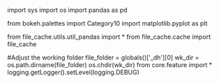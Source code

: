 import sys
import os
import pandas as pd

from bokeh.palettes import Category10
import matplotlib.pyplot as plt

from file_cache.utils.util_pandas import *
from file_cache.cache import file_cache


#Adjust the working folder
file_folder = globals()['_dh'][0]
wk_dir = os.path.dirname(file_folder)
os.chdir(wk_dir)
from core.feature import *
logging.getLogger().setLevel(logging.DEBUG)